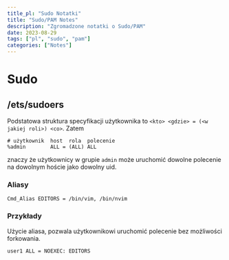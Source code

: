 ```yaml
---
title_pl: "Sudo Notatki"
title: "Sudo/PAM Notes"
description: "Zgromadzone notatki o Sudo/PAM"
date: 2023-08-29
tags: ["pl", "sudo", "pam"]
categories: ["Notes"]
---
```


# Sudo

## /ets/sudoers

Podstatowa struktura specyfikacji użytkownika to `<kto> <gdzie> = (<w jakiej roli>) <co>`. Zatem 

```
# użytkownik  host  rola  polecenie
%admin        ALL = (ALL) ALL
```

znaczy że użytkownicy w grupie `admin` może uruchomić dowolne polecenie na dowolnym hoście jako dowolny uid.

### Aliasy

```
Cmd_Alias EDITORS = /bin/vim, /bin/nvim
```

### Przykłady

Użycie aliasa, pozwala użytkownikowi uruchomić polecenie bez możliwości forkowania.

```
user1 ALL = NOEXEC: EDITORS
```
